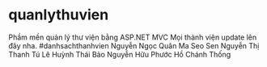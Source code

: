 # quanlythuvien
Phầm mền quản lý thư viện bằng ASP.NET MVC 
Mọi thành viện update lên đây nha.
 #danhsachthanhvien
 Nguyễn Ngọc Quân
 Ma Seo Sen
 Nguyễn Thị Thanh Tú
 Lê Huỳnh Thái Bảo
 Nguyễn Hữu Phước
 Hồ Chánh Thống
